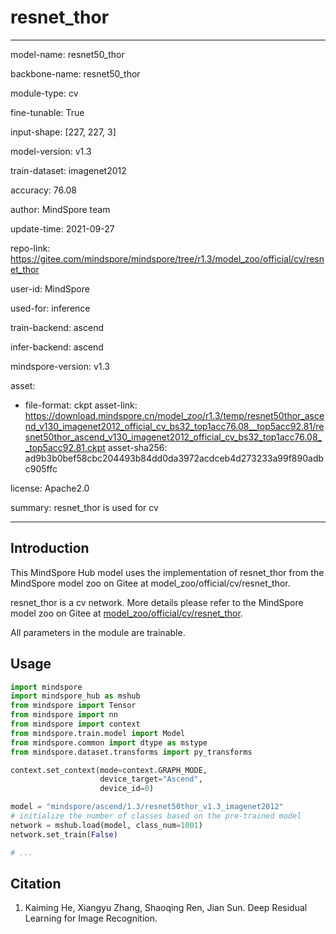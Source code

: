 # resnet_thor

---

model-name: resnet50_thor

backbone-name: resnet50_thor

module-type: cv

fine-tunable: True

input-shape: [227, 227, 3]

model-version: v1.3

train-dataset: imagenet2012

accuracy: 76.08

author: MindSpore team

update-time: 2021-09-27

repo-link: <https://gitee.com/mindspore/mindspore/tree/r1.3/model_zoo/official/cv/resnet_thor>

user-id: MindSpore

used-for: inference

train-backend: ascend

infer-backend: ascend

mindspore-version: v1.3

asset:

-
    file-format: ckpt
    asset-link: <https://download.mindspore.cn/model_zoo/r1.3/temp/resnet50thor_ascend_v130_imagenet2012_official_cv_bs32_top1acc76.08__top5acc92.81/resnet50thor_ascend_v130_imagenet2012_official_cv_bs32_top1acc76.08__top5acc92.81.ckpt>
    asset-sha256: ad9b3b0bef58cbc204493b84dd0da3972acdceb4d273233a99f890adbc905ffc

license: Apache2.0

summary: resnet_thor is used for cv

---

## Introduction

This MindSpore Hub model uses the implementation of resnet_thor from the MindSpore model zoo on Gitee at model_zoo/official/cv/resnet_thor.

resnet_thor is a cv network. More details please refer to the MindSpore model zoo on Gitee at [model_zoo/official/cv/resnet_thor](https://gitee.com/mindspore/mindspore/blob/r1.3/model_zoo/official/cv/resnet_thor/README.md).

All parameters in the module are trainable.

## Usage

```python
import mindspore
import mindspore_hub as mshub
from mindspore import Tensor
from mindspore import nn
from mindspore import context
from mindspore.train.model import Model
from mindspore.common import dtype as mstype
from mindspore.dataset.transforms import py_transforms

context.set_context(mode=context.GRAPH_MODE,
                    device_target="Ascend",
                    device_id=0)

model = "mindspore/ascend/1.3/resnet50thor_v1.3_imagenet2012"
# initialize the number of classes based on the pre-trained model
network = mshub.load(model, class_num=1001)
network.set_train(False)

# ...
```

## Citation

1. Kaiming He, Xiangyu Zhang, Shaoqing Ren, Jian Sun. Deep Residual Learning for Image Recognition.
